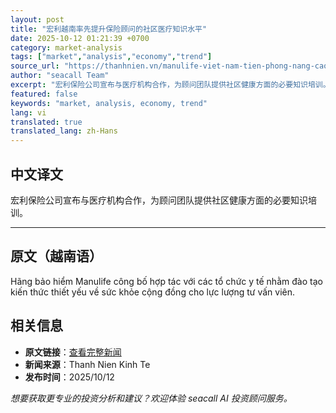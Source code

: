 ```yaml
---
layout: post
title: "宏利越南率先提升保险顾问的社区医疗知识水平"
date: 2025-10-12 01:21:39 +0700
category: market-analysis
tags: ["market","analysis","economy","trend"]
source_url: "https://thanhnien.vn/manulife-viet-nam-tien-phong-nang-cao-kien-thuc-y-te-cong-dong-cho-tu-van-vien-bao-hiem-185251011145213907.htm"
author: "seacall Team"
excerpt: "宏利保险公司宣布与医疗机构合作，为顾问团队提供社区健康方面的必要知识培训。..."
featured: false
keywords: "market, analysis, economy, trend"
lang: vi
translated: true
translated_lang: zh-Hans
---
```


## 中文译文

宏利保险公司宣布与医疗机构合作，为顾问团队提供社区健康方面的必要知识培训。

---

## 原文（越南语）

H&atilde;ng bảo hiểm Manulife c&ocirc;ng bố hợp t&aacute;c với c&aacute;c tổ chức y tế nhằm đ&agrave;o tạo kiến thức thiết yếu về sức khỏe cộng đồng cho lực lượng tư vấn vi&ecirc;n.

## 相关信息

- **原文链接**：[查看完整新闻](https://thanhnien.vn/manulife-viet-nam-tien-phong-nang-cao-kien-thuc-y-te-cong-dong-cho-tu-van-vien-bao-hiem-185251011145213907.htm)
- **新闻来源**：Thanh Nien Kinh Te
- **发布时间**：2025/10/12

*想要获取更专业的投资分析和建议？欢迎体验 seacall AI 投资顾问服务。*